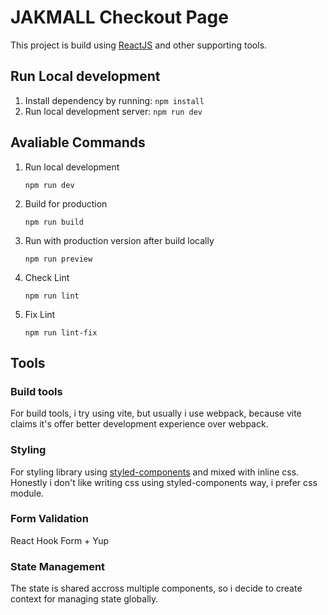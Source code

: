 # JAKMALL Checkout Page
This project is build using [ReactJS](https://reactjs.org/) and other supporting tools.

## Run Local development
1. Install dependency by running: `npm install`
2. Run local development server: `npm run dev`

## Avaliable Commands
1. Run local development
    ```
    npm run dev
    ```
2. Build for production
    ```
    npm run build
    ```
3. Run with production version after build locally
    ```
    npm run preview
    ```
4. Check Lint
    ```
    npm run lint
    ```
5. Fix Lint
    ```
    npm run lint-fix
    ```

## Tools
### Build tools
For build tools, i try using vite, but usually i use webpack, because vite claims it's offer better development experience over webpack.

### Styling
For styling library using [styled-components](https://styled-components.com/) and mixed with inline css.
Honestly i don't like writing css using styled-components way, i prefer css module.

### Form Validation
React Hook Form + Yup

### State Management
The state is shared accross multiple components, so i decide to create context for managing state globally.
